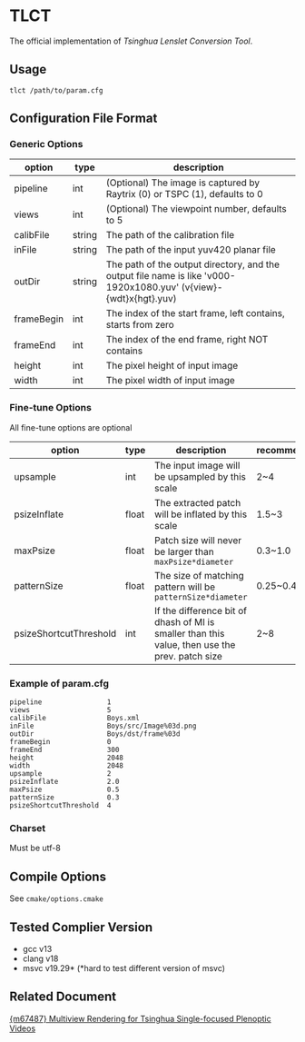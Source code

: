 # TLCT

The official implementation of *Tsinghua Lenslet Conversion Tool*.

## Usage

```shell
tlct /path/to/param.cfg
```

## Configuration File Format

### Generic Options

| option     | type   | description                                                                                                       |
|------------|--------|-------------------------------------------------------------------------------------------------------------------|
| pipeline   | int    | (Optional) The image is captured by Raytrix (0) or TSPC (1), defaults to 0                                        |
| views      | int    | (Optional) The viewpoint number, defaults to 5                                                                    |
| calibFile  | string | The path of the calibration file                                                                                  |
| inFile     | string | The path of the input yuv420 planar file                                                                          |
| outDir     | string | The path of the output directory, and the output file name is like 'v000-1920x1080.yuv' (v{view}-{wdt}x{hgt}.yuv) |
| frameBegin | int    | The index of the start frame, left contains, starts from zero                                                     |
| frameEnd   | int    | The index of the end frame, right NOT contains                                                                    |
| height     | int    | The pixel height of input image                                                                                   |
| width      | int    | The pixel width of input image                                                                                    |

### Fine-tune Options

All fine-tune options are optional

| option                 | type  | description                                                                                    | recommend | default |
|------------------------|-------|------------------------------------------------------------------------------------------------|-----------|---------|
| upsample               | int   | The input image will be upsampled by this scale                                                | 2~4       | 2       |
| psizeInflate           | float | The extracted patch will be inflated by this scale                                             | 1.5~3     | 2.15    |
| maxPsize               | float | Patch size will never be larger than `maxPsize*diameter`                                       | 0.3~1.0   | 0.5     |
| patternSize            | float | The size of matching pattern will be `patternSize*diameter`                                    | 0.25~0.4  | 0.3     |
| psizeShortcutThreshold | int   | If the difference bit of dhash of MI is smaller than this value, then use the prev. patch size | 2~8       | 4       |

### Example of param.cfg

```
pipeline                1
views                   5
calibFile               Boys.xml
inFile                  Boys/src/Image%03d.png
outDir                  Boys/dst/frame%03d
frameBegin              0
frameEnd                300
height                  2048
width                   2048
upsample                2
psizeInflate            2.0
maxPsize                0.5
patternSize             0.3
psizeShortcutThreshold  4
```

### Charset

Must be utf-8

## Compile Options

See `cmake/options.cmake`

## Tested Complier Version

+ gcc v13
+ clang v18
+ msvc v19.29* (*hard to test different version of msvc)

## Related Document

[{m67487} Multiview Rendering for Tsinghua Single-focused Plenoptic Videos](https://dms.mpeg.expert/doc_end_user/current_document.php?id=92666)
